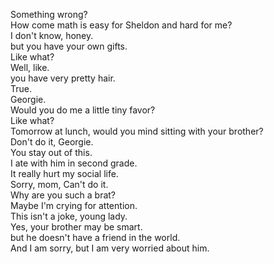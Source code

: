 

Something wrong?      
How come math is easy for Sheldon and hard for me?     
I don't know, honey.     
but you have your own gifts.     
Like what?     
Well, like.     
you have very pretty hair.     
True.     
Georgie.     
Would you do me a little tiny favor?     
Like what?     
Tomorrow at lunch, would you mind sitting with your brother?     
Don't do it, Georgie.     
You stay out of this.     
I ate with him in second grade.     
It really hurt my social life.     
Sorry, mom, Can't do it.     
Why are you such a brat?     
Maybe I'm crying for attention.     
This isn't a joke, young lady.     
Yes, your brother may be smart.     
but he doesn't have a friend in the world.     
And I am sorry, but I am very worried about him.     



